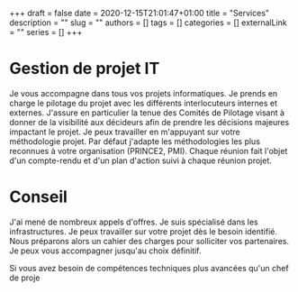 +++ 
draft = false
date = 2020-12-15T21:01:47+01:00
title = "Services"
description = ""
slug = ""
authors = []
tags = []
categories = []
externalLink = ""
series = []
+++

# Gestion de projet IT

Je vous accompagne dans tous vos projets informatiques. Je prends en charge le pilotage du projet avec les différents interlocuteurs internes et externes. J'assure en particulier la tenue des Comités de Pilotage visant à donner de la visibilité aux décideurs afin de prendre les décisions majeures impactant le projet.
Je peux travailler en m'appuyant sur votre méthodologie projet. Par défaut j'adapte les méthodologies les plus reconnues à votre organisation (PRINCE2, PMI).
Chaque réunion fait l'objet d'un compte-rendu et d'un plan d'action suivi à chaque réunion projet.

# Conseil

J'ai mené de nombreux appels d'offres. Je suis spécialisé dans les infrastructures. Je peux travailler sur votre projet dès le besoin identifié. Nous préparons alors un cahier des charges pour solliciter vos partenaires. Je peux vous accompagner jusqu'au choix définitif.







Si vous avez besoin de compétences techniques plus avancées qu'un chef de proje